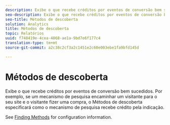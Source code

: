 ```yaml
---
description: Exibe o que recebe créditos por eventos de conversão bem sucedidos. Por exemplo, se um mecanismo de pesquisa encaminhar um visitante para o seu site e o visitante fizer uma compra, o Métodos de descoberta especificará como o mecanismo de pesquisa recebe crédito pela indicação.
seo-description: Exibe o que recebe créditos por eventos de conversão bem sucedidos. Por exemplo, se um mecanismo de pesquisa encaminhar um visitante para o seu site e o visitante fizer uma compra, o Métodos de descoberta especificará como o mecanismo de pesquisa recebe crédito pela indicação.
seo-title: Métodos de descoberta
solution: Analytics
title: Métodos de descoberta
topic: Relatórios
uuid: f748419e-4cea-4868-ae1a-9bd7e6f177c4
translation-type: tm+mt
source-git-commit: a2c38c2cf3a2c1451e2c60e003ebe1fa9bfd145d

---
```



# Métodos de descoberta

Exibe o que recebe créditos por eventos de conversão bem sucedidos. Por exemplo, se um mecanismo de pesquisa encaminhar um visitante para o seu site e o visitante fizer uma compra, o Métodos de descoberta especificará como o mecanismo de pesquisa recebe crédito pela indicação.

See [Finding Methods](/help/admin/admin/finding-methods.md) for configuration information.
